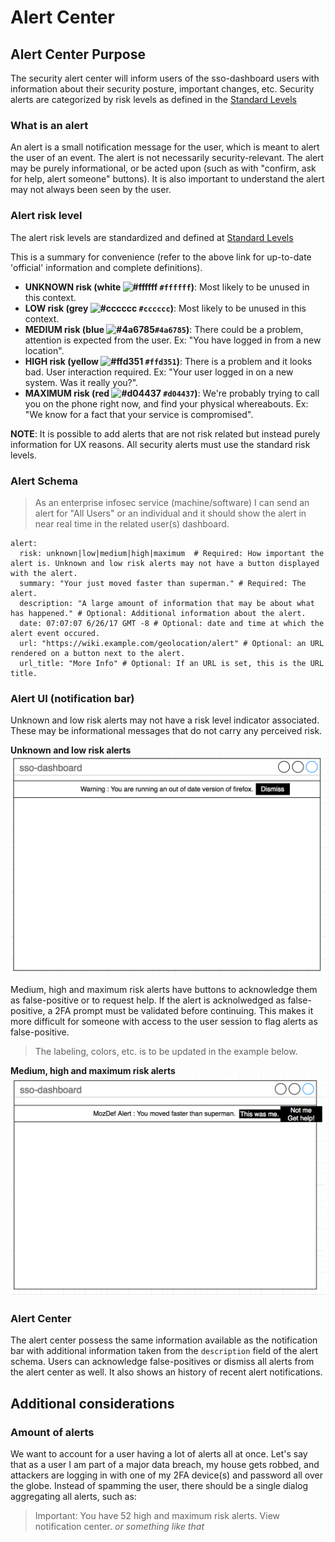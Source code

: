 # Alert Center

## Alert Center Purpose

The security alert center will inform users of the sso-dashboard users with information about their security posture, important changes, etc.
Security alerts are categorized by risk levels as defined in the [Standard Levels](https://wiki.mozilla.org/Security/Standard_Levels)

### What is an alert

An alert is a small notification message for the user, which is meant to alert the user of an event. The alert is not necessarily security-relevant.
The alert may be purely informational, or be acted upon (such as with "confirm, ask for help, alert someone" buttons).
It is also important to understand the alert may not always been seen by the user.

### Alert risk level

The alert risk levels are standardized and defined at [Standard Levels](https://wiki.mozilla.org/Security/Standard_Levels) 

This is a summary for convenience (refer to the above link for up-to-date 'official' information and complete definitions).

- __UNKNOWN risk (white ![#ffffff](https://placehold.it/15/ffffff/000000?text=+) `#ffffff`)__: Most likely to be unused in this context.
- __LOW risk (grey ![#cccccc](https://placehold.it/15/cccccc/000000?text=+) `#cccccc`)__: Most likely to be unused in this context.
- __MEDIUM risk (blue ![#4a6785](https://placehold.it/15/4a6785/000000?text=+)`#4a6785`)__: There could be a problem, attention is expected from the user. Ex: "You have logged in from a new location".
- __HIGH risk (yellow ![#ffd351](https://placehold.it/15/ffd351/000000?text=+) `#ffd351`)__: There is a problem and it looks bad. User interaction required. Ex: "Your user logged in on a new system. Was it really you?".
- __MAXIMUM risk (red ![#d04437](https://placehold.it/15/d04437/000000?text=+) `#d04437`)__: We're probably trying to call you on the phone right now, and find your physical whereabouts.  Ex: "We know for a fact that your service is compromised".

__NOTE__: It is possible to add alerts that are not risk related but instead purely information for UX reasons. All security alerts must use the standard risk levels.

### Alert Schema

> As an enterprise infosec service (machine/software) I can send an alert for "All Users" or an individual and it should show the alert in near real time in the related user(s) dashboard.

```
alert:
  risk: unknown|low|medium|high|maximum  # Required: How important the alert is. Unknown and low risk alerts may not have a button displayed with the alert.
  summary: "Your just moved faster than superman." # Required: The alert.
  description: "A large amount of information that may be about what has happened." # Optional: Additional information about the alert.
  date: 07:07:07 6/26/17 GMT -8 # Optional: date and time at which the alert event occured.
  url: "https://wiki.example.com/geolocation/alert" # Optional: an URL rendered on a button next to the alert.
  url_title: "More Info" # Optional: If an URL is set, this is the URL title.
```

### Alert UI (notification bar)

Unknown and low risk alerts may not have a risk level indicator associated. These may be informational messages that do not carry any perceived risk.

__Unknown and low risk alerts__
!['dashboard.png'](images/warning.png)


Medium, high and maximum risk alerts have buttons to acknowledge them as false-positive or to request help. If the alert is acknolwedged as false-positive, a 2FA prompt must be validated before continuing. This makes it more difficult for someone with access to the user session to flag alerts as false-positive.

> The labeling, colors, etc. is to be updated in the example below.

__Medium, high and maximum risk alerts__
!['dashboard.png'](images/mozdef.png)

### Alert Center

The alert center possess the same information available as the notification bar with additional information taken from the `description` field of the alert schema.
Users can acknowledge false-positives or dismiss all alerts from the alert center as well. It also shows an history of recent alert notifications.

## Additional considerations

### Amount of alerts

We want to account for a user having a lot of alerts all at once.
Let's say that as a user I am part of a major data breach, my house gets robbed, and attackers are logging in with one of my 2FA device(s) and password all over the globe.
Instead of spamming the user, there should be a single dialog aggregating all alerts, such as:

> Important: You have 52 high and maximum risk alerts. View notification center.  _or something like that_ 
